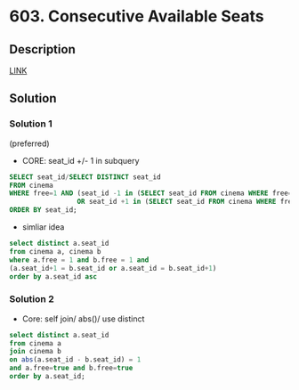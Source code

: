 # 603. Consecutive Available Seats

## Description
[LINK](https://leetcode.com/problems/consecutive-available-seats/)

## Solution

### Solution 1 

(preferred)
* CORE: seat_id +/- 1 in subquery

```SQL
SELECT seat_id/SELECT DISTINCT seat_id
FROM cinema
WHERE free=1 AND (seat_id -1 in (SELECT seat_id FROM cinema WHERE free=1)
                 OR seat_id +1 in (SELECT seat_id FROM cinema WHERE free=1))
ORDER BY seat_id;
```

* simliar idea
```SQL
select distinct a.seat_id
from cinema a, cinema b
where a.free = 1 and b.free = 1 and
(a.seat_id+1 = b.seat_id or a.seat_id = b.seat_id+1)
order by a.seat_id asc
```
### Solution 2
* Core: self join/ abs()/ use distinct
```SQL
select distinct a.seat_id
from cinema a
join cinema b
on abs(a.seat_id - b.seat_id) = 1
and a.free=true and b.free=true
order by a.seat_id;
```

